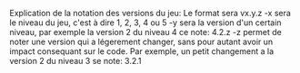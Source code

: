 Explication de la notation des versions du jeu:
Le format sera vx.y.z
-x sera le niveau du jeu, c'est à dire 1, 2, 3, 4 ou 5
-y sera la version d'un certain niveau, par exemple la version 2 du niveau 4 ce note: 4.2.z
-z permet de noter une version qui a légerement changer, sans pour autant avoir un impact consequant sur le code. Par exemple, un petit changement a la version 2 du niveau 3 se note: 3.2.1
